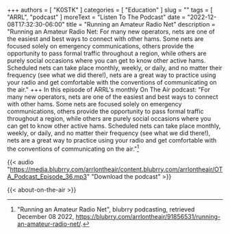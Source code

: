 +++
authors = [ "K0STK" ]
categories = [ "Education" ]
slug = ""
tags = [ "ARRL", "podcast" ]
moreText = "Listen To The Podcast"
date = "2022-12-08T17:32:30-06:00"
title = "Running an Amateur Radio Net"
description = "Running an Amateur Radio Net: For many new operators, nets are one of the easiest and best ways to connect with other hams. Some nets are focused solely on emergency communications, others provide the opportunity to pass formal traffic throughout a region, while others are purely social occasions where you can get to know other active hams. Scheduled nets can take place monthly, weekly, or daily, and no matter their frequency (see what we did there!), nets are a great way to practice using your radio and get comfortable with the conventions of communicating on the air."
+++
In this episode of ARRL's monthly On The Air podcast: "For many new operators, nets are one of the easiest and best ways to connect with other hams. Some nets are focused solely on emergency communications, others provide the opportunity to pass formal traffic throughout a region, while others are purely social occasions where you can get to know other active hams. Scheduled nets can take place monthly, weekly, or daily, and no matter their frequency (see what we did there!), nets are a great way to practice using your radio and get comfortable with the conventions of communicating on the air."[^1]

[^1]: "Running an Amateur Radio Net", blubrry podcasting, retrieved December 08 2022, https://blubrry.com/arrlontheair/91856531/running-an-amateur-radio-net/.

<!--more-->

{{< audio "https://media.blubrry.com/arrlontheair/content.blubrry.com/arrlontheair/OTA_Podcast_Episode_36.mp3" "Download the podcast" >}}

{{< about-on-the-air >}}
